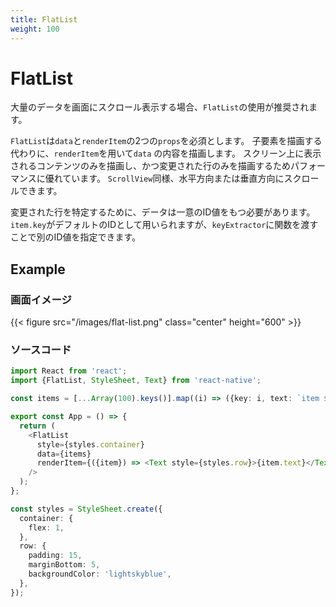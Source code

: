 ```yaml
---
title: FlatList
weight: 100
---
```

# FlatList

大量のデータを画面にスクロール表示する場合、`FlatList`の使用が推奨されます。

`FlatList`は`data`と`renderItem`の2つの`props`を必須とします。
子要素を描画する代わりに、`renderItem`を用いて`data` の内容を描画します。
スクリーン上に表示されるコンテンツのみを描画し、かつ変更された行のみを描画するためパフォーマンスに優れています。
`ScrollView`同様、水平方向または垂直方向にスクロールできます。

変更された行を特定するために、データは一意のID値をもつ必要があります。
`item.key`がデフォルトのIDとして用いられますが、`keyExtractor`に関数を渡すことで別のID値を指定できます。

## Example

### 画面イメージ

{{< figure src="/images/flat-list.png" class="center" height="600" >}}

### ソースコード

```typescript
import React from 'react';
import {FlatList, StyleSheet, Text} from 'react-native';

const items = [...Array(100).keys()].map((i) => ({key: i, text: `item ${i}`}));

export const App = () => {
  return (
    <FlatList
      style={styles.container}
      data={items}
      renderItem={({item}) => <Text style={styles.row}>{item.text}</Text>}
    />
  );
};

const styles = StyleSheet.create({
  container: {
    flex: 1,
  },
  row: {
    padding: 15,
    marginBottom: 5,
    backgroundColor: 'lightskyblue',
  },
});
```
